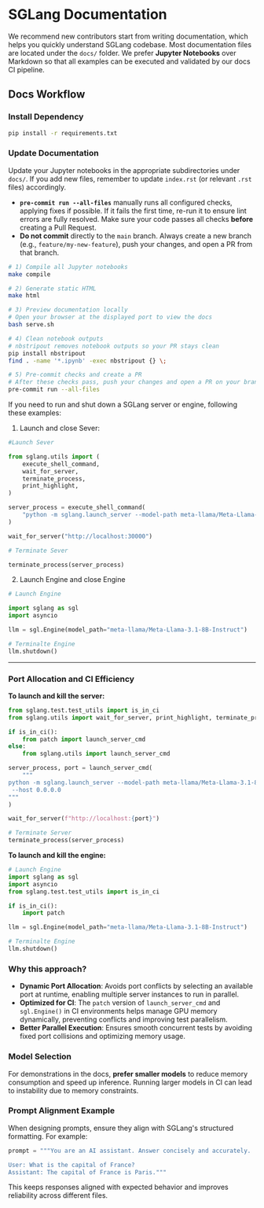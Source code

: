 # SGLang Documentation
We recommend new contributors start from writing documentation, which helps you quickly understand SGLang codebase. Most documentation files are located under the `docs/` folder. We prefer **Jupyter Notebooks** over Markdown so that all examples can be executed and validated by our docs CI pipeline.

## Docs Workflow

### Install Dependency

```bash
pip install -r requirements.txt
```

### Update Documentation

Update your Jupyter notebooks in the appropriate subdirectories under `docs/`. If you add new files, remember to update `index.rst` (or relevant `.rst` files) accordingly.

- **`pre-commit run --all-files`** manually runs all configured checks, applying fixes if possible. If it fails the first time, re-run it to ensure lint errors are fully resolved. Make sure your code passes all checks **before** creating a Pull Request.
- **Do not commit** directly to the `main` branch. Always create a new branch (e.g., `feature/my-new-feature`), push your changes, and open a PR from that branch.

```bash
# 1) Compile all Jupyter notebooks
make compile

# 2) Generate static HTML
make html

# 3) Preview documentation locally
# Open your browser at the displayed port to view the docs
bash serve.sh

# 4) Clean notebook outputs
# nbstripout removes notebook outputs so your PR stays clean
pip install nbstripout
find . -name '*.ipynb' -exec nbstripout {} \;

# 5) Pre-commit checks and create a PR
# After these checks pass, push your changes and open a PR on your branch
pre-commit run --all-files
```


If you need to run and shut down a SGLang server or engine, following these examples:

1. Launch and close Sever:

```python
#Launch Sever

from sglang.utils import (
    execute_shell_command,
    wait_for_server,
    terminate_process,
    print_highlight,
)

server_process = execute_shell_command(
    "python -m sglang.launch_server --model-path meta-llama/Meta-Llama-3.1-8B-Instruct --port 30000 --host 0.0.0.0"
)

wait_for_server("http://localhost:30000")

# Terminate Sever

terminate_process(server_process)
```
2. Launch Engine and close Engine

```python
# Launch Engine

import sglang as sgl
import asyncio

llm = sgl.Engine(model_path="meta-llama/Meta-Llama-3.1-8B-Instruct")

# Terminalte Engine
llm.shutdown()
```
---

### **Port Allocation and CI Efficiency**

**To launch and kill the server:**

```python
from sglang.test.test_utils import is_in_ci
from sglang.utils import wait_for_server, print_highlight, terminate_process

if is_in_ci():
    from patch import launch_server_cmd
else:
    from sglang.utils import launch_server_cmd

server_process, port = launch_server_cmd(
    """
python -m sglang.launch_server --model-path meta-llama/Meta-Llama-3.1-8B-Instruct \
 --host 0.0.0.0
"""
)

wait_for_server(f"http://localhost:{port}")

# Terminate Server
terminate_process(server_process)
```

**To launch and kill the engine:**

```python
# Launch Engine
import sglang as sgl
import asyncio
from sglang.test.test_utils import is_in_ci

if is_in_ci():
    import patch

llm = sgl.Engine(model_path="meta-llama/Meta-Llama-3.1-8B-Instruct")

# Terminalte Engine
llm.shutdown()
```

### **Why this approach?**

- **Dynamic Port Allocation**: Avoids port conflicts by selecting an available port at runtime, enabling multiple server instances to run in parallel.
- **Optimized for CI**: The `patch` version of `launch_server_cmd` and `sgl.Engine()` in CI environments helps manage GPU memory dynamically, preventing conflicts and improving test parallelism.
- **Better Parallel Execution**: Ensures smooth concurrent tests by avoiding fixed port collisions and optimizing memory usage.

### **Model Selection**

For demonstrations in the docs, **prefer smaller models** to reduce memory consumption and speed up inference. Running larger models in CI can lead to instability due to memory constraints.

### **Prompt Alignment Example**

When designing prompts, ensure they align with SGLang's structured formatting. For example:

```python
prompt = """You are an AI assistant. Answer concisely and accurately.

User: What is the capital of France?
Assistant: The capital of France is Paris."""
```

This keeps responses aligned with expected behavior and improves reliability across different files.
